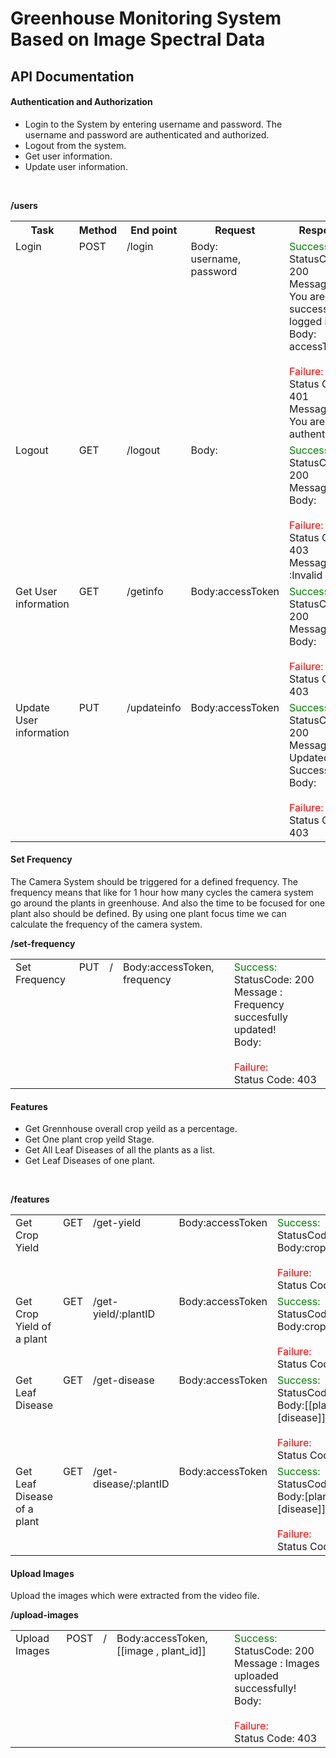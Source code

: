 # Greenhouse Monitoring System Based on Image Spectral Data
## API Documentation
#### Authentication and Authorization
- Login to the System by entering username and password. The username and password are authenticated and authorized.
- Logout from the system.
- Get user information.
- Update user information.
<br>

**/users**
<table>

<tr>
<th>Task</th>
<th>Method</th>
<th>End point</th>
<th>Request</th>
<th>Response</th>
</tr>

<tr>
<td valign="top">Login</td>
<td valign="top">POST</td>
<td valign="top">/login</td>
<td valign="top">Body:<br>username, password</td>
<td valign="top"><span style="color:green">Success:</span><br>StatusCode: 200<br>Message : You are successfully logged in!
<br>Body: accessToken<br>
<br><span style="color:red">Failure:</span><br>Status Code: 401<br>Message : You are not authenticated!
</td>
</tr>

<tr>
<td valign="top">Logout</td>
<td valign="top">GET</td>
<td valign="top">/logout</td>
<td valign="top">Body: </td>
<td valign="top"><span style="color:green">Success:</span><br>StatusCode: 200<br>Message : <br>Body: <br>
<br><span style="color:red">Failure:</span><br>Status Code: 403<br>Message :Invalid inputs</td>
</tr>

<tr>
<td valign="top">Get User information</td>
<td valign="top">GET</td>
<td valign="top">/getinfo</td>
<td valign="top">Body:accessToken</td>
<td valign="top"><span style="color:green">Success:</span><br>StatusCode: 200<br>Message : <br>Body:<br>
<br><span style="color:red">Failure:</span><br>Status Code: 403</td>
</tr>

<tr>
<td valign="top">Update User information</td>
<td valign="top">PUT</td>
<td valign="top">/updateinfo</td>
<td valign="top">Body:accessToken</td>
<td valign="top"><span style="color:green">Success:</span><br>StatusCode: 200<br>Message : Updated Successfully<br>Body:<br>
<br><span style="color:red">Failure:</span><br>Status Code: 403</td>
</tr>

</table>  

#### Set Frequency
The Camera System should be triggered for a defined frequency. The frequency means that like for 1 hour how many cycles the camera system go around the plants in greenhouse. And also the time to be focused for one plant also should be defined. By using one plant focus time we can calculate the frequency of the camera system.
<br>

**/set-frequency**

<table>

<tr>
<td valign="top">Set Frequency </td>
<td valign="top">PUT</td>
<td valign="top">/</td>
<td valign="top">Body:accessToken, frequency</td>
<td valign="top"><span style="color:green">Success:</span><br>StatusCode: 200<br>Message : Frequency succesfully updated! <br>Body:<br>
<br><span style="color:red">Failure:</span><br>Status Code: 403</td>
</tr>

</table>


#### Features
- Get Grennhouse overall crop yeild as a percentage.
- Get One plant crop yeild Stage.
- Get All Leaf Diseases of all the plants as a list.
- Get Leaf Diseases of one plant.
<br>

**/features**

<table>

<tr>
<td valign="top">Get Crop Yield</td>
<td valign="top">GET</td>
<td valign="top">/get-yield</td>
<td valign="top">Body:accessToken </td>
<td valign="top"><span style="color:green">Success:</span><br>StatusCode: 200 <br>Body:crop_yield% <br>
<br><span style="color:red">Failure:</span><br>Status Code: 403</td>
</tr>
  
<tr>
<td valign="top">Get Crop Yield of a plant</td>
<td valign="top">GET</td>
<td valign="top">/get-yield/:plantID</td>
<td valign="top">Body:accessToken </td>
<td valign="top"><span style="color:green">Success:</span><br>StatusCode: 200 <br>Body:crop_yield_stage<br>
<br><span style="color:red">Failure:</span><br>Status Code: 403</td>
</tr>
  
<tr>
<td valign="top">Get Leaf Disease</td>
<td valign="top">GET</td>
<td valign="top">/get-disease</td>
<td valign="top">Body:accessToken </td>
<td valign="top"><span style="color:green">Success:</span><br>StatusCode: 200 <br>Body:[[plantID, [disease]]] <br>
<br><span style="color:red">Failure:</span><br>Status Code: 403</td>
</tr>
  
<tr>
<td valign="top">Get Leaf Disease of a plant</td>
<td valign="top">GET</td>
<td valign="top">/get-disease/:plantID</td>
<td valign="top">Body:accessToken </td>
<td valign="top"><span style="color:green">Success:</span><br>StatusCode: 200 <br>Body:[plantID, [disease]] <br>
<br><span style="color:red">Failure:</span><br>Status Code: 403</td>
</tr>

</table>


#### Upload Images
Upload the images which were extracted from the video file.
<br>

**/upload-images**

<table>

<tr>
<td valign="top">Upload Images</td>
<td valign="top">POST</td>
<td valign="top">/</td>
<td valign="top">Body:accessToken, [[image , plant_id]]</td>
<td valign="top"><span style="color:green">Success:</span><br>StatusCode: 200<br>Message : Images uploaded successfully! <br>Body:<br>
<br><span style="color:red">Failure:</span><br>Status Code: 403</td>
</tr>

</table>

